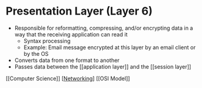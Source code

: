 # Presentation Layer (Layer 6)

- Responsible for reformatting, compressing, and/or encrypting data in a way that the receiving application can read it
  - Syntax processing
  - Example: Email message encrypted at this layer by an email client or by the OS
- Converts data from one format to another
- Passes data between the [[application layer]] and the [[session layer]]

[[Computer Science]] [[Networking]] [[OSI Model]]

[//begin]: # "Autogenerated link references for markdown compatibility"
[application-layer]: application-layer "Application Layer (Layer 7)"
[session-layer]: session-layer "Session Layer (Layer 5)"
[computer-science]: computer-science "Computer Science"
[networking]: networking "Networking"
[osi-model]: osi-model "OSI Model"
[//end]: # "Autogenerated link references"
